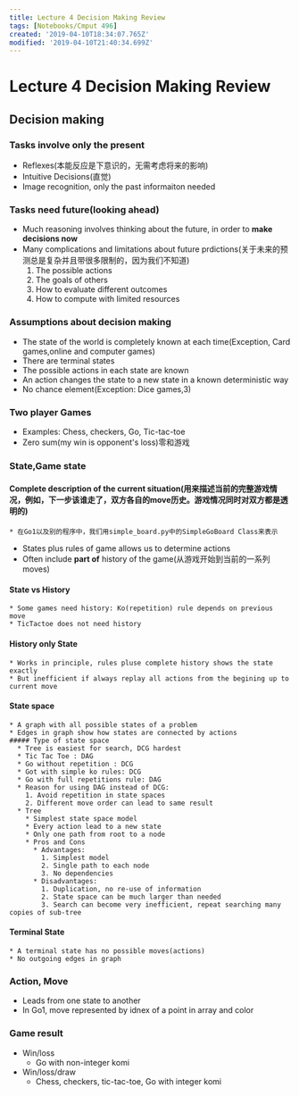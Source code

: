 ```yaml
---
title: Lecture 4 Decision Making Review
tags: [Notebooks/Cmput 496]
created: '2019-04-10T18:34:07.765Z'
modified: '2019-04-10T21:40:34.699Z'
---
```


# Lecture 4 Decision Making Review

## Decision making
### Tasks involve only the present
  * Reflexes(本能反应是下意识的，无需考虑将来的影响)
  * Intuitive Decisions(直觉)
  * Image recognition, only the past informaiton needed

### Tasks need future(looking ahead)
  * Much reasoning involves thinking about the future, in order to **make decisions now**
  * Many complications and limitations about future prdictions(关于未来的预测总是复杂并且带很多限制的，因为我们不知道)
    1. The possible actions
    2. The goals of others
    3. How to evaluate different outcomes
    4. How to compute with limited resources


### Assumptions about decision making
  * The state of the world is completely known at each time(Exception, Card games,online and computer games)
  * There are terminal states
  * The possible actions in each state are known
  * An action changes the state to a new state in a known deterministic way
  * No chance element(Exception: Dice games,3)


### Two player Games
  * Examples: Chess, checkers, Go, Tic-tac-toe
  * Zero sum(my win is opponent's loss)零和游戏


### State,Game state
  #### **Complete description of the current situation**(用来描述当前的完整游戏情况，例如，下一步该谁走了，双方各自的move历史。游戏情况同时对双方都是透明的)
    * 在Go1以及别的程序中，我们用simple_board.py中的SimpleGoBoard Class来表示
  * States plus rules of game allows us to determine actions
  * Often include **part of** history of the game(从游戏开始到当前的一系列moves)
  #### State vs History
    * Some games need history: Ko(repetition) rule depends on previous move
    * TicTactoe does not need history
  #### History only State
    * Works in principle, rules pluse complete history shows the state exactly
    * But inefficient if always replay all actions from the begining up to current move
  #### State space
    * A graph with all possible states of a problem
    * Edges in graph show how states are connected by actions
    ##### Type of state space
      * Tree is easiest for search, DCG hardest
      * Tic Tac Toe : DAG
      * Go without repetition : DCG
      * Got with simple ko rules: DCG
      * Go with full repetitions rule: DAG
      * Reason for using DAG instead of DCG:
        1. Avoid repetition in state spaces
        2. Different move order can lead to same result
      * Tree
        * Simplest state space model
        * Every action lead to a new state
        * Only one path from root to a node
        * Pros and Cons
          * Advantages:
            1. Simplest model
            2. Single path to each node
            3. No dependencies
          * Disadvantages:
            1. Duplication, no re-use of information
            2. State space can be much larger than needed
            3. Search can become very inefficient, repeat searching many copies of sub-tree
        
  #### Terminal State
    * A terminal state has no possible moves(actions)
    * No outgoing edges in graph

### Action, Move
  * Leads from one state to another
  * In Go1, move represented by idnex of a point in array and color

### Game result
  * Win/loss
    * Go with non-integer komi
  * Win/loss/draw
    * Chess, checkers, tic-tac-toe, Go with integer komi


